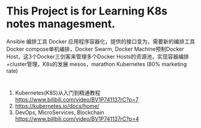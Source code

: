 # This Project is for Learning K8s notes managesment.


Ansible 编排工具
Docker 应用程序容器化，提供的接口变为，需要新的编排工具
Docker compose单机编排，Docker Swarm, Docker Machine预制Docker Host，这3个Docker三剑客来管理多个Docker Hosts的资源池，实现容器编排+cluster管理，K8s的发展
mesos，marathon
Kubernetes (80% marketing rate)



# <References>
1. Kubernetes(K8S)从入门到精通教程 https://www.bilibili.com/video/BV1P741137rC?p=7
2. https://kubernetes.io/docs/home/
3. DevOps, MicroServices, Blockchain https://www.bilibili.com/video/BV1P741137rC?p=4
